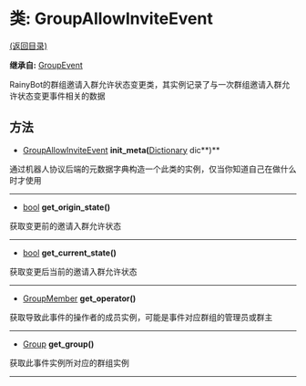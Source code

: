 # 类: GroupAllowInviteEvent  
[(返回目录)](README.md)  
  
**继承自:** [GroupEvent](GroupEvent.md)  
  
RainyBot的群组邀请入群允许状态变更类，其实例记录了与一次群组邀请入群允许状态变更事件相关的数据  
  
## 方法 
  
- [GroupAllowInviteEvent](GroupAllowInviteEvent.md) **init_meta(**[Dictionary](https://docs.godotengine.org/en/latest/classes/class_dictionary.html) dic**)**  
  
通过机器人协议后端的元数据字典构造一个此类的实例，仅当你知道自己在做什么时才使用  
  
---  
  
- [bool](https://docs.godotengine.org/en/latest/classes/class_bool.html) **get_origin_state()**  
  
获取变更前的邀请入群允许状态  
  
---  
  
- [bool](https://docs.godotengine.org/en/latest/classes/class_bool.html) **get_current_state()**  
  
获取变更后当前的邀请入群允许状态  
  
---  
  
- [GroupMember](GroupMember.md) **get_operator()**  
  
获取导致此事件的操作者的成员实例，可能是事件对应群组的管理员或群主  
  
---  
  
- [Group](Group.md) **get_group()**  
  
获取此事件实例所对应的群组实例  
  
---  
  

